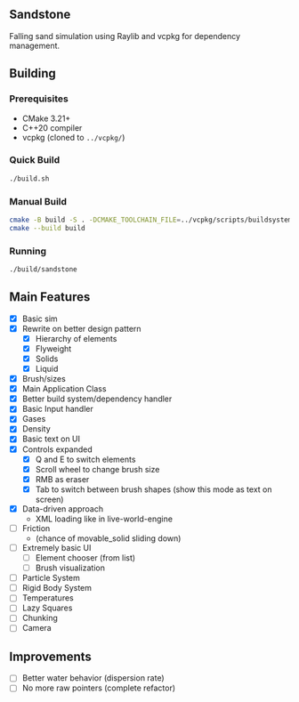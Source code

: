 ## Sandstone

Falling sand simulation using Raylib and vcpkg for dependency management.

## Building

### Prerequisites
- CMake 3.21+
- C++20 compiler
- vcpkg (cloned to `../vcpkg/`)

### Quick Build
```bash
./build.sh
```

### Manual Build
```bash
cmake -B build -S . -DCMAKE_TOOLCHAIN_FILE=../vcpkg/scripts/buildsystems/vcpkg.cmake
cmake --build build
```

### Running
```bash
./build/sandstone
```

## Main Features
- [X] Basic sim
- [X] Rewrite on better design pattern
  - [X] Hierarchy of elements
  - [X] Flyweight
  - [X] Solids
  - [X] Liquid
- [X] Brush/sizes
- [X] Main Application Class
- [X] Better build system/dependency handler
- [X] Basic Input handler
- [X] Gases
- [X] Density
- [X] Basic text on UI
- [X] Controls expanded
  - [X] Q and E to switch elements
  - [X] Scroll wheel to change brush size
  - [X] RMB as eraser
  - [X] Tab to switch between brush shapes (show this mode as text on screen)
- [X] Data-driven approach
  - XML loading like in live-world-engine
- [ ] Friction
  - (chance of movable_solid sliding down)
- [ ] Extremely basic UI
  - [ ] Element chooser (from list)
  - [ ] Brush visualization
- [ ] Particle System
- [ ] Rigid Body System
- [ ] Temperatures
- [ ] Lazy Squares
- [ ] Chunking
- [ ] Camera

## Improvements
- [ ] Better water behavior (dispersion rate)
- [ ] No more raw pointers (complete refactor)